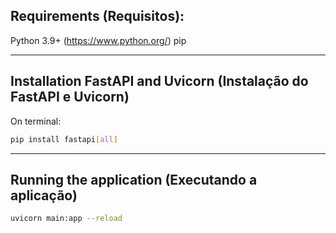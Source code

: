 ## Requirements (Requisitos):

Python 3.9+ (https://www.python.org/)
pip

---

## Installation FastAPI and Uvicorn (Instalação do FastAPI e Uvicorn)

On terminal:

````bash
pip install fastapi[all]
````

---

## Running the application (Executando a aplicação)

````bash
uvicorn main:app --reload
````
